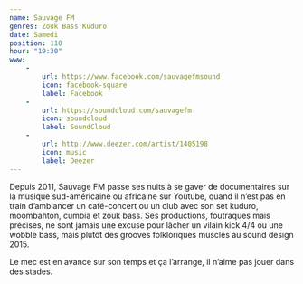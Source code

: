 ```yaml
---
name: Sauvage FM
genres: Zouk Bass Kuduro
date: Samedi
position: 110
hour: "19:30"
www:
    -
        url: https://www.facebook.com/sauvagefmsound
        icon: facebook-square
        label: Facebook
    -
        url: https://soundcloud.com/sauvagefm
        icon: soundcloud
        label: SoundCloud
    -
        url: http://www.deezer.com/artist/1405198
        icon: music
        label: Deezer
---
```

Depuis 2011, Sauvage FM passe ses nuits à se gaver de documentaires sur la musique sud-américaine ou africaine sur Youtube, quand il n’est pas en train d’ambiancer un café-concert ou un club avec son set kuduro, moombahton, cumbia et zouk bass. Ses productions, foutraques mais précises, ne sont jamais une excuse pour lâcher un vilain kick 4/4 ou une wobble bass, mais plutôt des grooves folkloriques musclés au sound design 2015.

Le mec est en avance sur son temps et ça l’arrange, il n’aime pas jouer dans des stades.
